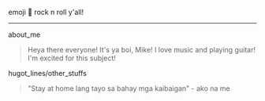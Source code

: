 emoji :metal: rock n roll y'all!
***
about_me
>  Heya there everyone! It's ya boi, Mike! I love music and playing guitar! I'm excited for this subject!

hugot_lines/other_stuffs
> "Stay at home lang tayo sa bahay mga kaibaigan" - ako na me
